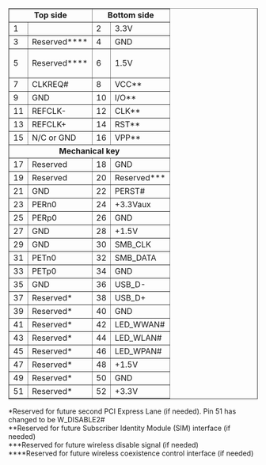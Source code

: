 <table border="1" cellpadding="3" cellspacing="0">
	<tbody>
		<tr>
			<td colspan="2" style="text-align:center"><strong>Top side</strong></td>
			<td colspan="2" style="text-align:center"><strong>Bottom side</strong></td>
		</tr>
		<tr>
			<td>1</td>
			<td>&nbsp;</td>
			<td>2</td>
			<td>3.3V</td>
		</tr>
		<tr>
			<td>3</td>
			<td>Reserved****</td>
			<td>4</td>
			<td>GND</td>
		</tr>
		<tr>
			<td>5</td>
			<td>Reserved****</td>
			<td>6</td>
			<td>
			<p>1.5V</p>
			</td>
		</tr>
		<tr>
			<td>7</td>
			<td>CLKREQ#</td>
			<td>8</td>
			<td>VCC**</td>
		</tr>
		<tr>
			<td>9</td>
			<td>GND</td>
			<td>10</td>
			<td>I/O**</td>
		</tr>
		<tr>
			<td>11</td>
			<td>REFCLK-</td>
			<td>12</td>
			<td>CLK**</td>
		</tr>
		<tr>
			<td>13</td>
			<td>REFCLK+</td>
			<td>14</td>
			<td>RST**</td>
		</tr>
		<tr>
			<td>15</td>
			<td>N/C or GND</td>
			<td>16</td>
			<td>VPP**</td>
		</tr>
		<tr>
			<td colspan="4" style="text-align:center"><strong>Mechanical key</strong></td>
		</tr>
		<tr>
			<td>17</td>
			<td>Reserved</td>
			<td>18</td>
			<td>GND</td>
		</tr>
		<tr>
			<td>19</td>
			<td>Reserved</td>
			<td>20</td>
			<td>Reserved***</td>
		</tr>
		<tr>
			<td>21</td>
			<td>GND</td>
			<td>22</td>
			<td>PERST#</td>
		</tr>
		<tr>
			<td>23</td>
			<td>PERn0</td>
			<td>24</td>
			<td>+3.3Vaux</td>
		</tr>
		<tr>
			<td>25</td>
			<td>PERp0</td>
			<td>26</td>
			<td>GND</td>
		</tr>
		<tr>
			<td>27</td>
			<td>GND</td>
			<td>28</td>
			<td>+1.5V</td>
		</tr>
		<tr>
			<td>29</td>
			<td>GND</td>
			<td>30</td>
			<td>SMB_CLK</td>
		</tr>
		<tr>
			<td>31</td>
			<td>PETn0</td>
			<td>32</td>
			<td>SMB_DATA</td>
		</tr>
		<tr>
			<td>33</td>
			<td>PETp0</td>
			<td>34</td>
			<td>GND</td>
		</tr>
		<tr>
			<td>35</td>
			<td>GND</td>
			<td>36</td>
			<td>USB_D-</td>
		</tr>
		<tr>
			<td>37</td>
			<td>Reserved*</td>
			<td>38</td>
			<td>USB_D+</td>
		</tr>
		<tr>
			<td>39</td>
			<td>Reserved*</td>
			<td>40</td>
			<td>GND</td>
		</tr>
		<tr>
			<td>41</td>
			<td>Reserved*</td>
			<td>42</td>
			<td>LED_WWAN#</td>
		</tr>
		<tr>
			<td>43</td>
			<td>Reserved*</td>
			<td>44</td>
			<td>LED_WLAN#</td>
		</tr>
		<tr>
			<td>45</td>
			<td>Reserved*</td>
			<td>46</td>
			<td>LED_WPAN#</td>
		</tr>
		<tr>
			<td>47</td>
			<td>Reserved*</td>
			<td>48</td>
			<td>+1.5V</td>
		</tr>
		<tr>
			<td>49</td>
			<td>Reserved*</td>
			<td>50</td>
			<td>GND</td>
		</tr>
		<tr>
			<td>51</td>
			<td>Reserved*</td>
			<td>52</td>
			<td>+3.3V</td>
		</tr>
	</tbody>
</table>

<p>*Reserved for future second PCI Express Lane (if needed).&nbsp;Pin 51 has changed to be W_DISABLE2#<br />
**Reserved for future Subscriber Identity Module (SIM) interface (if needed)<br />
***Reserved for future wireless disable signal (if needed)<br />
****Reserved for future wireless coexistence control interface (if needed)</p>


